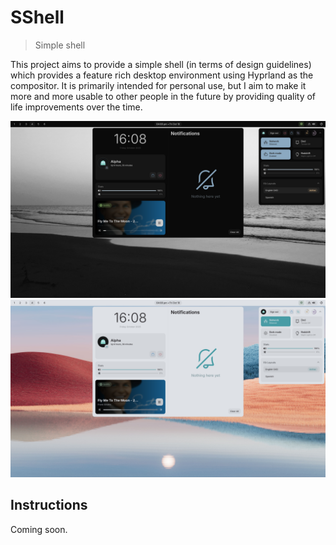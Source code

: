 # SShell

> Simple shell

This project aims to provide a simple shell (in terms of design guidelines) which provides a feature rich
desktop environment using Hyprland as the compositor. It is primarily intended for personal use, but I aim
to make it more and more usable to other people in the future by providing quality of life improvements over the time.

![demonstration.dark](./assets/demonstration.dark.png)
![demonstration.light](./assets/demonstration.light.png)

## Instructions

Coming soon.
